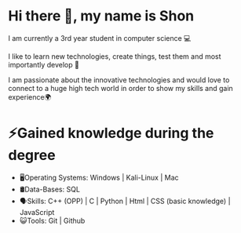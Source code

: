 # Hi there 👋, my name is Shon

I am currently a 3rd year student in computer science 💻

I like to learn new technologies, create things, test them and most importantly develop 🔨

I am passionate about the innovative technologies and would love to connect to a huge high tech world in order to show my skills and gain experience🌍

# ⚡Gained knowledge during the degree 

- 🖥Operating Systems: Windows | Kali-Linux | Mac
- 🛢️Data-Bases: SQL
- 🗣Skills: C++ (OPP)  |  C  | Python  | Html  | CSS (basic knowledge)  | JavaScript
- 😺Tools: Git | Github
